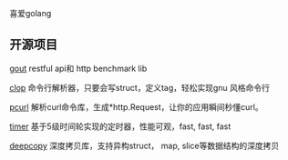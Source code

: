 喜爱golang

## 开源项目
[gout](https://github.com/guonaihong/gout) restful api和  http benchmark lib


[clop](https://github.com/guonaihong/clop) 命令行解析器，只要会写struct，定义tag，轻松实现gnu 风格命令行

[pcurl](https://github.com/antlabs/pcurl) 解析curl命令库，生成*http.Request，让你的应用瞬间秒懂curl。

[timer](https://github.com/antlabs/timer) 基于5级时间轮实现的定时器，性能可观，fast, fast, fast

[deepcopy](https://github.com/antlabs/deepcopy) 深度拷贝库，支持异构struct， map, slice等数据结构的深度拷贝
